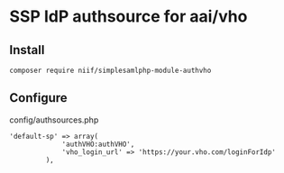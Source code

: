 # SSP IdP authsource for aai/vho

## Install

`composer require niif/simplesamlphp-module-authvho`

## Configure

config/authsources.php

```
'default-sp' => array(
             'authVHO:authVHO',
             'vho_login_url' => 'https://your.vho.com/loginForIdp'
         ),
```
